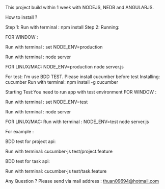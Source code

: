 This project build within 1 week with NODEJS, NEDB and ANGULARJS.


How to install ?

Step 1: Run with terminal : npm install
Step 2: Running:

FOR WINDOW :

Run with terminal : set NODE_ENV=production

Run with terminal : node server

FOR LINUX/MAC:
NODE_ENV=production node server.js

For test:
I'm use BDD TEST. Please install cucumber before test
Installing: cucumber
Run with terminal: npm install -g cucumber

Starting Test:You need to run app with test environment
FOR WINDOW :

Run with terminal : set NODE_ENV=test

Run with terminal : node server

FOR LINUX/MAC:
Run with terminal : NODE_ENV=test node server.js

For example :

BDD test for project api:

Run with terminal: cucumber-js test/project.feature

BDD test for task api:

Run with terminal: cucumber-js test/task.feature


Any Question ?
Please send via mail address : thuan09694@hotmail.com




